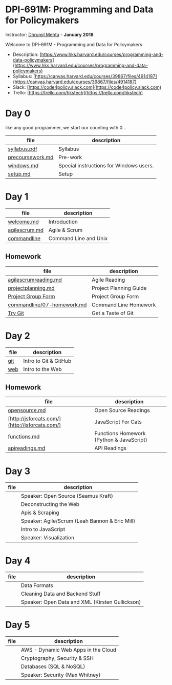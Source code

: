 # DPI-691M: Programming and Data for Policymakers
Instructor: [Dhrumil Mehta](https://www.hks.harvard.edu/faculty/dhrumil-mehta) - **January 2018**

Welcome to DPI-691M - Programming and Data for Policymakers

* Description:
[https://www.hks.harvard.edu/courses/programming-and-data-policymakers](https://www.hks.harvard.edu/courses/programming-and-data-policymakers)
* Syllabus: [https://canvas.harvard.edu/courses/39867/files/4914187](https://canvas.harvard.edu/courses/39867/files/4914187)
* Slack: [https://code4policy.slack.com](https://code4policy.slack.com)
* Trello: [https://trello.com/hkstech](https://trello.com/hkstech)

# Day 0
like any good programmer, we start our counting with 0...

file | description
-----|------------
[syllabus.pdf](syllabus.pdf) | Syllabus
[precoursework.md](precoursework.md) | Pre-work
[windows.md](windows.md) | Special instructions for Windows users.
[setup.md](setup.md) | Setup

# Day 1

file | description
-----|------------
[welcome.md](welcome.md) | Introduction
[agilescrum.md](agilescrum.md) | Agile & Scrum
[commandline](commandline) | Command Line and Unix

## Homework

file | description
-----|------------
[agilescrumreading.md](agilescrumreading.md) | Agile Reading
[projectplanning.md](projectplanning.md) | Project Planning Guide
[Project Group Form](https://goo.gl/forms/oAqhlJBltIi2oAYA3) | Project Group Form
[commandline/07-homework.md](commandline/07-homework.md) | Command Line Homework
[Try Git](https://try.github.io) | Get a Taste of Git

# Day 2
file | description
-----|------------
[git](./git) | Intro to Git & GitHub
[web](./web)	| Intro to the Web

## Homework

file | description
-----|------------
[opensource.md](opensource.md) | Open Source Readings
[http://jsforcats.com/](http://jsforcats.com/) | JavaScript For Cats
[functions.md](functions.md)	 | Functions Homework (Python & JavaScript)
[apireadings.md](apireadings.md)	 | API Readings

# Day 3
file| description
----|------------
    | Speaker: Open Source (Seamus Kraft)
    | Deconstructing the Web
    | Apis & Scraping
    | Speaker: Agile/Scrum (Leah Bannon & Eric Mill)
    | Intro to JavaScript
    | Speaker: Visualization

# Day 4
file| description
----|------------
    | Data Formats
    | Cleaning Data and Backend Stuff
    | Speaker: Open Data and XML (Kirsten Gullickson)
    
# Day 5
file| description
----|------------
    | AWS - Dynamic Web Apps in the Cloud
    | Cryptography, Security & SSH
    | Databases (SQL & NoSQL)
    | Speaker: Security (Max Whitney)
    
    
 

